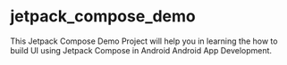 # jetpack_compose_demo

This Jetpack Compose Demo Project will help you in learning the how to build UI using Jetpack Compose in Android Android App Development.
